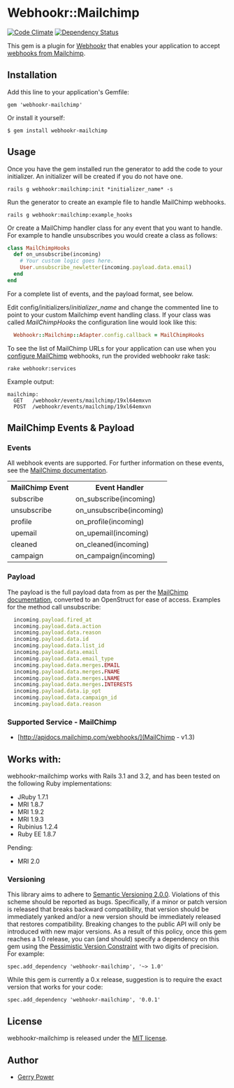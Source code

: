 # Webhookr::Mailchimp
[![Code Climate](https://codeclimate.com/badge.png)](https://codeclimate.com/github/zoocasa/webhookr-mailchimp) [![Dependency Status](https://gemnasium.com/zoocasa/webhookr-mailchimp.png)](https://gemnasium.com/zoocasa/webhookr-mailchimp)

This gem is a plugin for [Webhookr](https://github.com/zoocasa/webhookr) that enables
your application to accept [webhooks from Mailchimp](http://apidocs.mailchimp.com/webhooks/).

## Installation

Add this line to your application's Gemfile:

    gem 'webhookr-mailchimp'

Or install it yourself:

    $ gem install webhookr-mailchimp

## Usage

Once you have the gem installed run the generator to add the code to your initializer.
An initializer will be created if you do not have one.

```console
rails g webhookr:mailchimp:init *initializer_name* -s
```

Run the generator to create an example file to handle MailChimp webhooks.

```console
rails g webhookr:mailchimp:example_hooks
```

Or create a MailChimp handler class for any event that you want to handle. For example
to handle unsubscribes you would create a class as follows:

```ruby
class MailChimpHooks
  def on_unsubscribe(incoming)
    # Your custom logic goes here.
    User.unsubscribe_newletter(incoming.payload.data.email)
  end
end
```

For a complete list of events, and the payload format, see below.

Edit config/initializers/*initializer_name* and change the commented line to point to
your custom Mailchimp event handling class. If your class was called *MailChimpHooks*
the configuration line would look like this:

```ruby
  Webhookr::Mailchimp::Adapter.config.callback = MailChimpHooks
```

To see the list of MailChimp URLs for your application can use when you [configure
MailChimp](http://apidocs.mailchimp.com/webhooks/#configuring-webhooks) webhooks,
run the provided webhookr rake task:

```console
rake webhookr:services
```

Example output:

```console
mailchimp:
  GET	/webhookr/events/mailchimp/19xl64emxvn
  POST	/webhookr/events/mailchimp/19xl64emxvn
```

## MailChimp Events & Payload

### Events

All webhook events are supported. For further information on these events, see the
[MailChimp documentation](http://apidocs.mailchimp.com/webhooks/#event-data).

<table>
  <tr>
    <th>MailChimp Event</th>
    <th>Event Handler</th>
  </tr>
  <tr>
    <td>subscribe</td>
    <td>on_subscribe(incoming)</td>
  </tr>
  <tr>
    <td>unsubscribe</td>
    <td>on_unsubscribe(incoming)</td>
  </tr>
  <tr>
    <td>profile</td>
    <td>on_profile(incoming)</td>
  </tr>
  <tr>
    <td>upemail</td>
    <td>on_upemail(incoming)</td>
  </tr>
  <tr>
    <td>cleaned</td>
    <td>on_cleaned(incoming)</td>
  </tr>
  <tr>
    <td>campaign</td>
    <td>on_campaign(incoming)</td>
  </tr>
</table>

### Payload

The payload is the full payload data from as per the
[MailChimp documentation](http://apidocs.mailchimp.com/webhooks/#event-data), converted to an OpenStruct
for ease of access. Examples for the method call unsubscribe:

```ruby
  incoming.payload.fired_at
  incoming.payload.data.action
  incoming.payload.data.reason
  incoming.payload.data.id
  incoming.payload.data.list_id
  incoming.payload.data.email
  incoming.payload.data.email_type
  incoming.payload.data.merges.EMAIL
  incoming.payload.data.merges.FNAME
  incoming.payload.data.merges.LNAME
  incoming.payload.data.merges.INTERESTS
  incoming.payload.data.ip_opt
  incoming.payload.data.campaign_id
  incoming.payload.data.reason

```

### <a name="supported_services"></a>Supported Service - MailChimp

* [http://apidocs.mailchimp.com/webhooks/](MailChimp - v1.3)

## <a name="works_with"></a>Works with:

webhookr-mailchimp works with Rails 3.1 and 3.2, and has been tested on the following Ruby
implementations:

* JRuby 1.7.1
* MRI 1.8.7
* MRI 1.9.2
* MRI 1.9.3
* Rubinius 1.2.4
* Ruby EE 1.8.7

Pending:

* MRI 2.0

### Versioning
This library aims to adhere to [Semantic Versioning 2.0.0](http://semver.org/). Violations of this scheme should be reported as
bugs. Specifically, if a minor or patch version is released that breaks backward compatibility, that
version should be immediately yanked and/or a new version should be immediately released that restores
compatibility. Breaking changes to the public API will only be introduced with new major versions. As a
result of this policy, once this gem reaches a 1.0 release, you can (and should) specify a dependency on
this gem using the [Pessimistic Version Constraint](http://docs.rubygems.org/read/chapter/16#page74) with
two digits of precision. For example:

    spec.add_dependency 'webhookr-mailchimp', '~> 1.0'

While this gem is currently a 0.x release, suggestion is to require the exact version that works for your code:

    spec.add_dependency 'webhookr-mailchimp', '0.0.1'

## License

webhookr-mailchimp is released under the [MIT license](http://www.opensource.org/licenses/MIT).

## Author

* [Gerry Power](https://github.com/gerrypower)